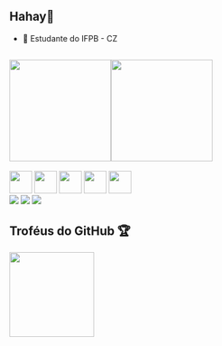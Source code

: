 ## Hahay👋
- 🌱 Estudante do IFPB - CZ 
##
<div style="display: flex">
  <img height="180em" src="https://github-readme-stats.vercel.app/api?username=kaserzin&show_icons=true&include_all_commits=true&count_private=true&disable_animations=false&theme=dracula&locale=en&hide_border=false">
  <img height="180em" src="https://github-readme-stats.vercel.app/api/top-langs/?username=kaserzin&layout=donut&theme=dracula"/&gt;>
</div>
<div style="display: inline_block"><br>
  <img aling="center" heigt="30" width="40" src="https://icongr.am/devicon/c-original.svg?size=40&color=currentColor" />
  <img aling="center" heigt="30" width="40" src="https://cdn.jsdelivr.net/gh/devicons/devicon@latest/icons/python/python-original.svg" />
  <img aling="center" heigt="30" width="40" src="https://cdn.jsdelivr.net/gh/devicons/devicon@latest/icons/javascript/javascript-original.svg" />       
  <img aling="center" heigt="30" width="40" src="https://cdn.jsdelivr.net/gh/devicons/devicon@latest/icons/html5/html5-original.svg" />
  <img aling="center" heigt="30" width="40" src="https://cdn.jsdelivr.net/gh/devicons/devicon@latest/icons/css3/css3-original.svg" />    
</div>
<div>
  <a href="mailto:alemaokaser@gmail.com" target="_blank"><img src="https://img.shields.io/badge/Gmail-D14836?style=for-the-badge&logo=gmail&logoColor=white" target="_blank"></a>
  <a href="https://www.instagram.com/pedro.kaser/" target="_blank"><img src="https://img.shields.io/badge/Instagram-E4405F?style=for-the-badge&logo=instagram&logoColor=white" target="_blank"></a>
  <a href="https://www.linkedin.com/in/pedro-rogério/" target="_blank"><img src="https://img.shields.io/badge/LinkedIn-0077B5?style=for-the-badge&logo=linkedin&logoColor=white" target="_blank"></a>
</div>

## Troféus do GitHub 🏆
 <img height="150em" src="https://github-profile-trophy.vercel.app/?username=kaserzin&theme=onedark">
